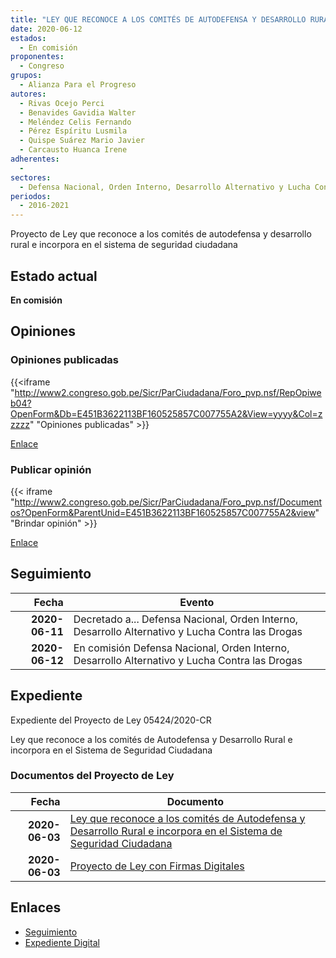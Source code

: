 ```yaml
---
title: "LEY QUE RECONOCE A LOS COMITÉS DE AUTODEFENSA Y DESARROLLO RURAL E INCORPORA EN EL SISTEMA DE SEGURIDAD CIUDADANA"
date: 2020-06-12
estados: 
  - En comisión
proponentes: 
  - Congreso
grupos: 
  - Alianza Para el Progreso
autores: 
  - Rivas Ocejo Perci
  - Benavides Gavidia Walter
  - Meléndez Celis Fernando
  - Pérez Espíritu Lusmila
  - Quispe Suárez Mario Javier
  - Carcausto Huanca Irene
adherentes: 
  - 
sectores: 
  - Defensa Nacional, Orden Interno, Desarrollo Alternativo y Lucha Contra las Drogas
periodos: 
  - 2016-2021
---
```


Proyecto de Ley que reconoce a los comités de autodefensa y desarrollo rural e incorpora en el sistema de seguridad ciudadana


## Estado actual

**En comisión**

## Opiniones

### Opiniones publicadas

{{<iframe "http://www2.congreso.gob.pe/Sicr/ParCiudadana/Foro_pvp.nsf/RepOpiweb04?OpenForm&Db=E451B3622113BF160525857C007755A2&View=yyyy&Col=zzzzz" "Opiniones publicadas" >}}

[Enlace](http://www2.congreso.gob.pe/Sicr/ParCiudadana/Foro_pvp.nsf/RepOpiweb04?OpenForm&Db=E451B3622113BF160525857C007755A2&View=yyyy&Col=zzzzz)
### Publicar opinión

{{< iframe "http://www2.congreso.gob.pe/Sicr/ParCiudadana/Foro_pvp.nsf/Documentos?OpenForm&ParentUnid=E451B3622113BF160525857C007755A2&view" "Brindar opinión" >}}

[Enlace](http://www2.congreso.gob.pe/Sicr/ParCiudadana/Foro_pvp.nsf/Documentos?OpenForm&ParentUnid=E451B3622113BF160525857C007755A2&view)

## Seguimiento

| Fecha | Evento |
|------:|--------|
| **2020-06-11** | Decretado a... Defensa Nacional, Orden Interno, Desarrollo Alternativo y Lucha Contra las Drogas|
| **2020-06-12** | En comisión Defensa Nacional, Orden Interno, Desarrollo Alternativo y Lucha Contra las Drogas|


## Expediente

Expediente del Proyecto de Ley 05424/2020-CR

Ley que reconoce a los comités de Autodefensa y Desarrollo Rural e incorpora en el Sistema de Seguridad Ciudadana


### Documentos del Proyecto de Ley

| Fecha | Documento |
|------:|--------|
| **2020-06-03** | [Ley que reconoce a los comités de Autodefensa y Desarrollo Rural e incorpora en el Sistema de Seguridad Ciudadana](http://www.leyes.congreso.gob.pe/Documentos/2016_2021/Proyectos_de_Ley_y_de_Resoluciones_Legislativas/PL05424_20200603.pdf) |
| **2020-06-03** | [Proyecto de Ley con Firmas Digitales](http://www.leyes.congreso.gob.pe/Documentos/2016_2021/Proyectos_de_Ley_y_de_Resoluciones_Legislativas/Proyectos_Firmas_digitales/PL05424.pdf) |

## Enlaces 

- [Seguimiento](http://www2.congreso.gob.pe/Sicr/TraDocEstProc/CLProLey2016.nsf/f7fff46988ca05b1052578e100829cc7/bcaaf11fba144e540525857c007aa3b3?OpenDocument)
- [Expediente Digital](http://www2.congreso.gob.pe/Sicr/TraDocEstProc/CLProLey2016.nsf/f7fff46988ca05b1052578e100829cc7/bcaaf11fba144e540525857c007aa3b3?OpenDocument&Click=05257FB7005EB655.eb71d0cf91d8294e05256cdf006b5706/$Body/0.1C6C)
